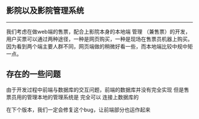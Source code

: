 ## 影院以及影院管理系统
<hr/>

我们考虑在做web端的售票，配合上影院本身的本地端 管理 （兼售票）的开发，
用户买票可以通过两种途径，一种是网页购买，一种是现场在售票员机器上购买。
因为看到两个端主要人群不同，网页端做的稍微好看一些，而本地端比较中规中矩一点。

## 存在的一些问题

由于开发过程中前端与数据库的交互问题，前端的数据库并没有完全实现
但是售票员用的管理本地的管理系统是 完全可以 连接上数据库的

在下个版本，我们一定会修复这个bug，让前端部分也运作起来